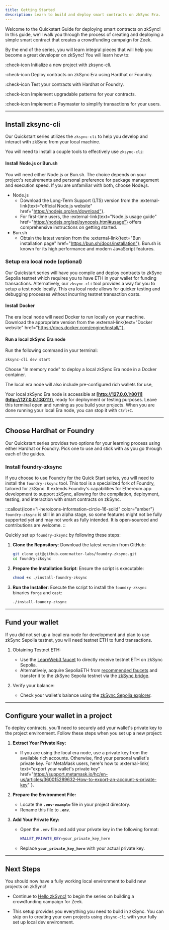 ```yaml
---
title: Getting Started
description: Learn to build and deploy smart contracts on zkSync Era.
---
```


Welcome to the Quickstart Guide for deploying smart contracts on zkSync!
In this guide, we'll walk you through the process of creating and deploying a simple smart contract that creates a crowdfunding campaign for Zeek.

By the end of the series, you will learn integral pieces that will
help you become a great developer on zkSync! You will learn how to:

:check-icon Initialize a new project with zksync-cli.

:check-icon Deploy contracts on zkSync Era using Hardhat or Foundry.

:check-icon Test your contracts with Hardhat or Foundry.

:check-icon Implement upgradable patterns for your contracts.

:check-icon Implement a Paymaster to simplify transactions for your users.

---

## Install zksync-cli

Our Quickstart series utilizes the `zksync-cli` to help you develop and interact with zkSync from your local machine.
<!-- TODO: update link -->
<!-- Check out our [zksync-cli section](/content/tooling/zksync-cli) to learn more on how to use the CLI. -->

You will need to install a couple tools to effectively use `zksync-cli`:

#### Install Node.js or Bun.sh

You will need either Node.js or Bun.sh.
The choice depends on your project's requirements and personal preference for package management and execution speed.
If you are unfamiliar with both, choose Node.js.

- Node.js
  - Download the Long-Term Support (LTS) version from the :external-link{text="official Node.js website" href="https://nodejs.org/en/download"}.
  - For first-time users, the :external-link{text="Node.js usage guide" href="https://nodejs.org/api/synopsis.html#usage"}
  offers comprehensive instructions on getting started.
- Bun.sh
  - Obtain the latest version from the :external-link{text="Bun installation page" href="https://bun.sh/docs/installation"}.
  Bun.sh is known for its high performance and modern JavaScript features.

### Setup era local node (optional)

Our Quickstart series will have you compile and deploy contracts to
zkSync Sepolia testnet which requires you to have ETH in your wallet for funding transactions.
Alternatively, our `zksync-cli` tool provides a way for you to setup a test node locally.
This era local node allows for quicker testing and debugging processes without incurring testnet transaction costs.

#### Install Docker

The era local node will need Docker to run locally on your machine.
Download the appropriate version from the :external-link{text="Docker website" href="https://docs.docker.com/engine/install/"}.

#### Run a local zkSync Era node

Run the following command in your terminal:

```bash
zksync-cli dev start
```

Choose "In memory node" to deploy a local zkSync Era node in a Docker container.

The local era node will also include pre-configured rich wallets for use,
<!-- TODO: update link -->
<!-- visit [era-test-node rich wallets](https://era.zksync.io/docs/tools/testing/era-test-node.html#use-pre-configured-rich-wallets) -->

Your local zkSync Era node is accessible at **[http://127.0.0.1:8011](http://127.0.0.1:8011/)**, ready for deployment or testing purposes.
Leave this terminal open and running as you build your projects.
When you are done running your local Era node, you can stop it with `Ctrl+C`.

---

## Choose Hardhat or Foundry

Our Quickstart series provides two options for your learning process using
either Hardhat or Foundry. Pick one to use and stick with as you go through
each of the guides.

<!-- Create a component that sets which tool they use and pre-set the tabs -->

### Install foundry-zksync

If you choose to use Foundry for the Quick Start series, you will need to
install the `foundry-zksync` tool. This tool is a specialized fork of Foundry, tailored for zkSync.
It extends Foundry's capabilities for Ethereum app development to support zkSync,
allowing for the compilation, deployment, testing, and interaction with smart contracts on zkSync.

::callout{icon="i-heroicons-information-circle-16-solid" color="amber"}
`foundry-zksync` is still in an alpha stage, so some features might not be fully supported
yet and may not work as fully intended. It is open-sourced and contributions are welcome.
::

Quickly set up `foundry-zksync` by following these steps:

1. **Clone the Repository**:
   Download the latest version from GitHub:

   ```bash
   git clone git@github.com:matter-labs/foundry-zksync.git
   cd foundry-zksync
   ```

2. **Prepare the Installation Script**:
   Ensure the script is executable:

   ```bash
   chmod +x ./install-foundry-zksync
   ```

3. **Run the Installer**:
   Execute the script to install the `foundry-zksync` binaries `forge` and `cast`:

   ```bash
   ./install-foundry-zksync
   ```

---

## Fund your wallet

If you did not set up a local era node for development and plan to use zkSync Sepolia testnet, you will need testnet ETH to fund transactions.

1. Obtaining Testnet ETH:

    - Use the [LearnWeb3 faucet](https://learnweb3.io/faucets/zksync_sepolia/)
    to directly receive testnet ETH on zkSync Sepolia.
    - Alternatively, acquire SepoliaETH from [recommended faucets](https://www.notion.so/tooling/network-faucets.md) and
    transfer it to the zkSync Sepolia testnet via the [zkSync bridge](https://portal.zksync.io/bridge/?network=sepolia).

1. Verify your balance:

      - Check your wallet's balance using the [zkSync Sepolia explorer](https://sepolia.explorer.zksync.io/).

---

## Configure your wallet in a project

To deploy contracts, you'll need to securely add your wallet's private key to the project environment. Follow these steps when you set up a new project:

1. **Extract Your Private Key:**
      <!-- markdownlint-disable-next-line MD013 -->
      - If you are using the local era node, use a private key from the available rich accounts. Otherwise, find your personal wallet's private key. For MetaMask users, here's how to :external-link{ text="export your wallet's private key" href="https://support.metamask.io/hc/en-us/articles/360015289632-How-to-export-an-account-s-private-key" }.

1. **Prepare the Environment File:**
      - Locate the **`.env-example`** file in your project directory.
      - Rename this file to **`.env`**.

1. **Add Your Private Key:**
      - Open the `.env` file and add your private key in the following format:

        ```sh
        WALLET_PRIVATE_KEY=your_private_key_here
        ```

      - Replace **`your_private_key_here`** with your actual private key.

---

## Next Steps

You should now have a fully working local environment to build new projects on zkSync!

- Continue to [Hello zkSync!](/build/quick-start/hello-zksync) to begin the series on building a crowdfunding campaign for Zeek.
<!-- TODO: add a link to other guides -->
- This setup provides you everything you need to build in zkSync.
You can skip on to creating your own projects using `zksync-cli` with your fully set up local dev environment.
